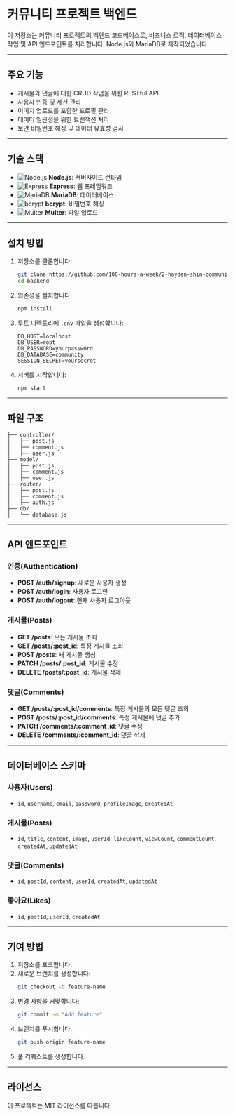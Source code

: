 # 커뮤니티 프로젝트 백엔드

이 저장소는 커뮤니티 프로젝트의 백엔드 코드베이스로, 비즈니스 로직, 데이터베이스 작업 및 API 엔드포인트를 처리합니다. Node.js와 MariaDB로 제작되었습니다.

---

## 주요 기능

- 게시물과 댓글에 대한 CRUD 작업을 위한 RESTful API
- 사용자 인증 및 세션 관리
- 이미지 업로드를 포함한 프로필 관리
- 데이터 일관성을 위한 트랜잭션 처리
- 보안 비밀번호 해싱 및 데이터 유효성 검사

---

## 기술 스택

- ![Node.js](https://img.shields.io/badge/-Node.js-339933?logo=node.js&logoColor=white) **Node.js**: 서버사이드 런타임
- ![Express](https://img.shields.io/badge/-Express-000000?logo=express&logoColor=white) **Express**: 웹 프레임워크
- ![MariaDB](https://img.shields.io/badge/-MariaDB-003545?logo=mariadb&logoColor=white) **MariaDB**: 데이터베이스
- ![bcrypt](https://img.shields.io/badge/-bcrypt-orange?logo=lock&logoColor=white) **bcrypt**: 비밀번호 해싱
- ![Multer](https://img.shields.io/badge/-Multer-blue?logo=upload&logoColor=white) **Multer**: 파일 업로드

---

## 설치 방법

1. 저장소를 클론합니다:

   ```bash
   git clone https://github.com/100-hours-a-week/2-hayden-shin-community-be.git
   cd backend
   ```

2. 의존성을 설치합니다:

   ```bash
   npm install
   ```

3. 루트 디렉토리에 `.env` 파일을 생성합니다:

   ```plaintext
   DB_HOST=localhost
   DB_USER=root
   DB_PASSWORD=yourpassword
   DB_DATABASE=community
   SESSION_SECRET=yoursecret
   ```

4. 서버를 시작합니다:

   ```bash
   npm start
   ```

---

## 파일 구조

```plaintext
├── controller/
│   ├── post.js
│   ├── comment.js
│   ├── user.js
├── model/
│   ├── post.js
│   ├── comment.js
│   ├── user.js
├── router/
│   ├── post.js
│   ├── comment.js
│   ├── auth.js
├── db/
│   └── database.js
```

---

## API 엔드포인트

### **인증(Authentication)**
- **POST /auth/signup**: 새로운 사용자 생성
- **POST /auth/login**: 사용자 로그인
- **POST /auth/logout**: 현재 사용자 로그아웃

### **게시물(Posts)**
- **GET /posts**: 모든 게시물 조회
- **GET /posts/:post_id**: 특정 게시물 조회
- **POST /posts**: 새 게시물 생성
- **PATCH /posts/:post_id**: 게시물 수정
- **DELETE /posts/:post_id**: 게시물 삭제

### **댓글(Comments)**
- **GET /posts/:post_id/comments**: 특정 게시물의 모든 댓글 조회
- **POST /posts/:post_id/comments**: 특정 게시물에 댓글 추가
- **PATCH /comments/:comment_id**: 댓글 수정
- **DELETE /comments/:comment_id**: 댓글 삭제

---

## 데이터베이스 스키마

### **사용자(Users)**
- `id`, `username`, `email`, `password`, `profileImage`, `createdAt`

### **게시물(Posts)**
- `id`, `title`, `content`, `image`, `userId`, `likeCount`, `viewCount`, `commentCount`, `createdAt`, `updatedAt`

### **댓글(Comments)**
- `id`, `postId`, `content`, `userId`, `createdAt`, `updatedAt`

### **좋아요(Likes)**
- `id`, `postId`, `userId`, `createdAt`

---

## 기여 방법

1. 저장소를 포크합니다.
2. 새로운 브랜치를 생성합니다:
   ```bash
   git checkout -b feature-name
   ```
3. 변경 사항을 커밋합니다:
   ```bash
   git commit -m "Add feature"
   ```
4. 브랜치를 푸시합니다:
   ```bash
   git push origin feature-name
   ```
5. 풀 리퀘스트를 생성합니다.

---

## 라이선스

이 프로젝트는 MIT 라이선스를 따릅니다.
